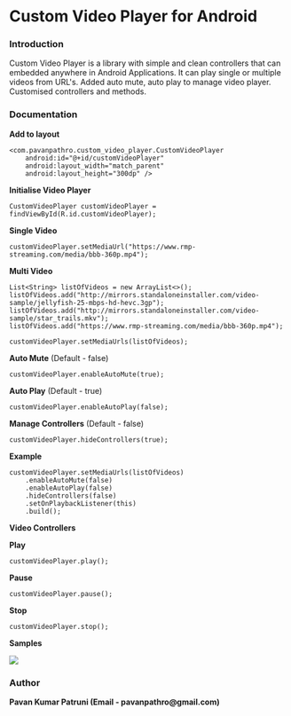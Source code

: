 # Custom Video Player for Android

<h3>Introduction</h3>
<p>Custom Video Player is a library with simple and clean controllers that can embedded anywhere in Android Applications.
It can play single or multiple videos from URL's.
Added auto mute, auto play to manage video player.
Customised controllers and methods.</p>

<h3>Documentation</h3>
<b>Add to layout</b>

    <com.pavanpathro.custom_video_player.CustomVideoPlayer
        android:id="@+id/customVideoPlayer"
        android:layout_width="match_parent"
        android:layout_height="300dp" />

<b>Initialise Video Player</b>

    CustomVideoPlayer customVideoPlayer = findViewById(R.id.customVideoPlayer);

<b>Single Video</b>

    customVideoPlayer.setMediaUrl("https://www.rmp-streaming.com/media/bbb-360p.mp4");

<b>Multi Video</b>

    List<String> listOfVideos = new ArrayList<>();
    listOfVideos.add("http://mirrors.standaloneinstaller.com/video-sample/jellyfish-25-mbps-hd-hevc.3gp");
    listOfVideos.add("http://mirrors.standaloneinstaller.com/video-sample/star_trails.mkv");
    listOfVideos.add("https://www.rmp-streaming.com/media/bbb-360p.mp4");
    
    customVideoPlayer.setMediaUrls(listOfVideos);

<b>Auto Mute</b> (Default - false)
                       
    customVideoPlayer.enableAutoMute(true);


<b>Auto Play</b> (Default - true)
                       
    customVideoPlayer.enableAutoPlay(false);
    
    
<b>Manage Controllers</b> (Default - false)
                       
    customVideoPlayer.hideControllers(true);
    
    
<b>Example</b>
    
    customVideoPlayer.setMediaUrls(listOfVideos)
        .enableAutoMute(false)
        .enableAutoPlay(false)
        .hideControllers(false)
        .setOnPlaybackListener(this)
        .build();
    
<b>Video Controllers</b>
<br/>

<b>Play</b>
      
    customVideoPlayer.play();

<b>Pause</b>
     
    customVideoPlayer.pause();

<b>Stop</b>
 
    customVideoPlayer.stop();
    
<b>Samples</b>

<div>
    <img src="https://github.com/PavanKumarPatruni/custom-video-player/blob/master/Screen%20Shot%202018-08-17%20at%203.32.24%20AM.png">
</div>

<h3>Author</h3>
<b>Pavan Kumar Patruni (Email - pavanpathro@gmail.com)</b>


